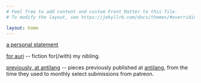 ```yaml
---
# Feel free to add content and custom Front Matter to this file.
# To modify the layout, see https://jekyllrb.com/docs/themes/#overriding-theme-defaults

layout: home
---
```


[a personal statement](2020-09-03-a-personal-statement.md)

[for auri](auri/) -- fiction for(/with) my nibling.

[previously, at antilang](anti-blog/) -- pieces previously published at [antilang](https://www.antilang.ca/), from the time they used to monthly select submissions from patreon.
